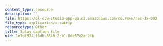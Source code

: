 ```yaml
---
content_type: resource
description: ''
file: https://ol-ocw-studio-app-qa.s3.amazonaws.com/courses/res-15-003-shaping-the-future-of-work-15-662x-spring-2016/1e7df924f6db66402cb18de57d2ad2fb_xDoe1HvHfbM.srt
file_type: application/x-subrip
resourcetype: Other
title: 3play caption file
uid: 1e7df924-f6db-6640-2cb1-8de57d2ad2fb
---
```

